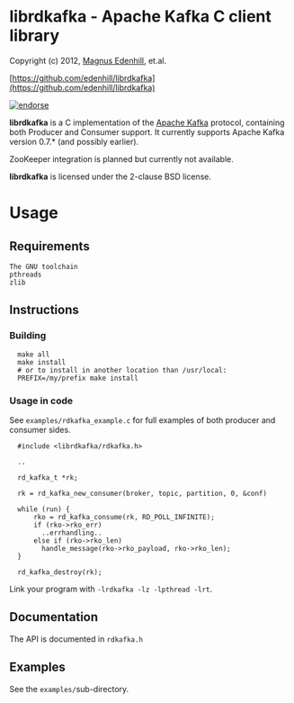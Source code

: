 librdkafka - Apache Kafka C client library
==========================================

Copyright (c) 2012, [Magnus Edenhill](http://www.edenhill.se/), et.al.

[https://github.com/edenhill/librdkafka](https://github.com/edenhill/librdkafka)

[![endorse](http://api.coderwall.com/edenhill/endorsecount.png)](http://coderwall.com/edenhill)


**librdkafka** is a C implementation of the
[Apache Kafka](http://incubator.apache.org/kafka/) protocol, containing both
Producer and Consumer support.
It currently supports Apache Kafka version 0.7.* (and possibly earlier).

ZooKeeper integration is planned but currently not available.

**librdkafka** is licensed under the 2-clause BSD license.


# Usage

## Requirements
	The GNU toolchain
   	pthreads
	zlib

## Instructions

### Building

      make all
      make install
      # or to install in another location than /usr/local:
      PREFIX=/my/prefix make install


### Usage in code

See `examples/rdkafka_example.c` for full examples of both
producer and consumer sides.


      #include <librdkafka/rdkafka.h>

      ..

      rd_kafka_t *rk;

      rk = rd_kafka_new_consumer(broker, topic, partition, 0, &conf)

      while (run) {      
          rko = rd_kafka_consume(rk, RD_POLL_INFINITE);
          if (rko->rko_err)
            ..errhandling..
          else if (rko->rko_len)
            handle_message(rko->rko_payload, rko->rko_len);
      }

      rd_kafka_destroy(rk);

    

Link your program with `-lrdkafka -lz -lpthread -lrt`.


## Documentation

The API is documented in `rdkafka.h`

## Examples

See the `examples/`sub-directory.


